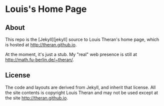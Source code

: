 # Louis's Home Page

## About 

This repo is the [Jekyll][jekyll] source to Louis Theran's 
home page, which is hosted at <http://theran.github.io>.

At the moment, it's just a stub.  My "real" web presence
is still at <http://math.fu-berlin.de/~theran/>.

## License

The code and layouts are derived from Jekyll, and inherit that
license.  All the site contents is copyright Louis Theran and 
may not be used except at the site <http://theran.github.io>.